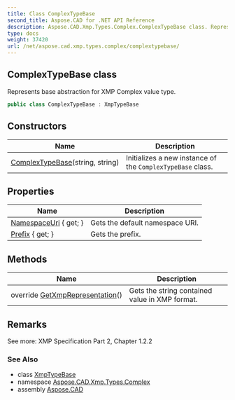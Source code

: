 ```yaml
---
title: Class ComplexTypeBase
second_title: Aspose.CAD for .NET API Reference
description: Aspose.CAD.Xmp.Types.Complex.ComplexTypeBase class. Represents base abstraction for XMP Complex value type
type: docs
weight: 37420
url: /net/aspose.cad.xmp.types.complex/complextypebase/
---
```

## ComplexTypeBase class

Represents base abstraction for XMP Complex value type.

```csharp
public class ComplexTypeBase : XmpTypeBase
```

## Constructors

| Name | Description |
| --- | --- |
| [ComplexTypeBase](complextypebase/)(string, string) | Initializes a new instance of the `ComplexTypeBase` class. |

## Properties

| Name | Description |
| --- | --- |
| [NamespaceUri](../../aspose.cad.xmp.types.complex/complextypebase/namespaceuri/) { get; } | Gets the default namespace URI. |
| [Prefix](../../aspose.cad.xmp.types.complex/complextypebase/prefix/) { get; } | Gets the prefix. |

## Methods

| Name | Description |
| --- | --- |
| override [GetXmpRepresentation](../../aspose.cad.xmp.types.complex/complextypebase/getxmprepresentation/)() | Gets the string contained value in XMP format. |

## Remarks

See more: XMP Specification Part 2, Chapter 1.2.2

### See Also

* class [XmpTypeBase](../../aspose.cad.xmp.types/xmptypebase/)
* namespace [Aspose.CAD.Xmp.Types.Complex](../../aspose.cad.xmp.types.complex/)
* assembly [Aspose.CAD](../../)


